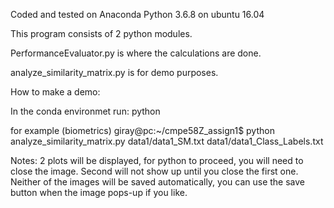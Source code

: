
Coded and tested on Anaconda Python 3.6.8 on ubuntu 16.04

This program consists of 2 python modules.

PerformanceEvaluator.py is where the calculations are done.

analyze_similarity_matrix.py is for demo purposes. 

How to make a demo:


In the conda environmet run:
python <path to analyze_similarity_matrix.py> <path to similarity matrix> <path to class labels>

for example
(biometrics) giray@pc:~/cmpe58Z_assign1$ python analyze_similarity_matrix.py data1/data1_SM.txt data1/data1_Class_Labels.txt


Notes: 2 plots will be displayed, for python to proceed, you will need to close the image. Second will not show up until you close the first one.
Neither of the images will be saved automatically, you can use the save button when the image pops-up if you like.
